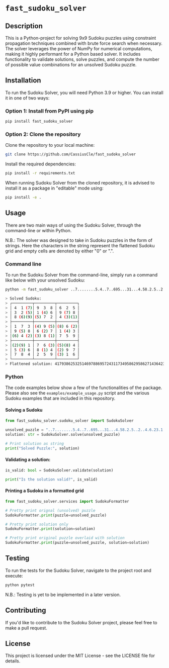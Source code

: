 # `fast_sudoku_solver` 
  
## Description  
  
This is a Python-project for solving 9x9 Sudoku puzzles using constraint propagation techniques combined with brute force search when necessary. The solver leverages the power of NumPy for numerical computations, making it highly performant for a Python based solver. 
It includes functionality to validate solutions, solve puzzles, and compute the number of possible value combinations for an unsolved Sudoku puzzle.
  
## Installation  
To run the Sudoku Solver, you will need Python 3.9 or higher. You can install it in one of two ways:

### Option 1: Install from PyPI using pip
```bash 
pip install fast_sudoku_solver
```

### Option 2: Clone the repository
Clone the repository to your local machine:

```bash
git clone https://github.com/CassiusCle/fast_sudoku_solver
```

Install the required dependencies:
```bash
pip install -r requirements.txt
```

When running Sudoku Solver from the cloned repository, it is advised to install it as a package in "editable" mode using:
```bash
pip install -e .
```
 
## Usage
There are two main ways of using the Sudoku Solver, through the command-line or within Python.

N.B.: The solver was designed to take in Sudoku puzzles in the form of strings. Here the characters in the string represent the flattened Sudoku grid and empty cells are denoted by either "0" or ".".

### Command line
To run the Sudoku Solver from the command-line, simply run a command like below with your unsolved Sudoku:
```bash
python -m fast_sudoku_solver ..7........5.4..7..695...31...4.58.2.5..2..4.6.23.1...29...358..3..1.2........3..
```

```bash
> Solved Sudoku:
> ┌─────────┬─────────┬─────────┐
> │ 4  1 (7)│ 9  3  8 │ 6  2  5 │
> │ 3  2 (5)│ 1 (4) 6 │ 9 (7) 8 │
> │ 8 (6)(9)│(5) 7  2 │ 4 (3)(1)│
> ├─────────┼─────────┼─────────┤
> │ 1  7  3 │(4) 9 (5)│(8) 6 (2)│
> │ 9 (5) 8 │ 6 (2) 7 │ 1 (4) 3 │
> │(6) 4 (2)│(3) 8 (1)│ 7  5  9 │
> ├─────────┼─────────┼─────────┤
> │(2)(9) 1 │ 7  6 (3)│(5)(8) 4 │
> │ 5 (3) 6 │ 8 (1) 4 │(2) 9  7 │
> │ 7  8  4 │ 2  5  9 │(3) 1  6 │
> └─────────┴─────────┴─────────┘
> Flattened solution: 417938625325146978869572431173495862958627143642381759291763584536814297784259316
```

### Python
The code examples below show a few of the functionalities of the package. Please also see the `examples/example_usage.py` script and the various Sudoku examples that are included in this repository.

#### Solving a Sudoku
```python 
from fast_sudoku_solver.sudoku_solver import SudokuSolver  
 
unsolved_puzzle = "..7........5.4..7..695...31...4.58.2.5..2..4.6.23.1...29...358..3..1.2........3.."
solution: str = SudokuSolver.solve(unsolved_puzzle) 

# Print solution as string
print("Solved Puzzle:", solution) 
```
 
#### Validating a solution:
```python 
is_valid: bool = SudokuSolver.validate(solution)

print("Is the solution valid?", is_valid)  
```

#### Printing a Sudoku in a formatted grid
```python 
from fast_sudoku_solver.services import SudokuFormatter

# Pretty print orignal (unsolved) puzzle
SudokuFormatter.print(puzzle=unsolved_puzzle)

# Pretty print solution only
SudokuFormatter.print(solution=solution)

# Pretty print original puzzle overlaid with solution
SudokuFormatter.print(puzzle=unsolved_puzzle, solution=solution) 
```

## Testing

To run the tests for the Sudoku Solver, navigate to the project root and execute:

```python
python pytest 
```

N.B.: Testing is yet to be implemented in a later version.

## Contributing

If you'd like to contribute to the Sudoku Solver project, please feel free to make a pull request.

## License
 
This project is licensed under the MIT License - see the LICENSE file for details.